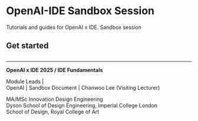 # OpenAI-IDE Sandbox Session
Tutorials and guides for OpenAI x IDE.
Sandbox session


## Get started

## 

---
**OpenAI x IDE 2025 / IDE Fundamentals**    

Module Leads |    
OpenAI | 
Sandbox Document | Chanwoo Lee (Visiting Lecturer)


MA/MSc Innovation Design Engineering   
Dyson School of Design Engineering, Imperial College London  
School of Design, Royal College of Art
